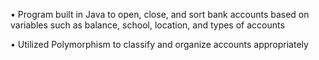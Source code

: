 •	Program built in Java to open, close, and sort bank accounts based on variables such as balance, school, location, and types of accounts

•	Utilized Polymorphism to classify and organize accounts appropriately
